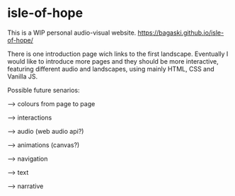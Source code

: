 # isle-of-hope
This is a WIP personal audio-visual website.
https://bagaski.github.io/isle-of-hope/

There is one introduction page wich links to the first landscape. Eventually I would like to introduce more pages and they should be more interactive, featuring different audio and landscapes, using mainly HTML, CSS and Vanilla JS. 

 Possible future senarios:

--> colours from page to page

--> interactions

--> audio (web audio api?)

--> animations (canvas?)

--> navigation 

--> text

--> narrative
